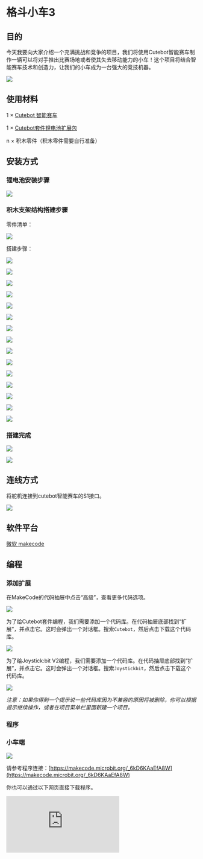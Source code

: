 ﻿# 格斗小车3

## 目的

今天我要向大家介绍一个充满挑战和竞争的项目，我们将使用Cutebot智能赛车制作一辆可以将对手推出比赛场地或者使其失去移动能力的小车！这个项目将结合智能赛车技术和创造力，让我们的小车成为一台强大的竞技机器。

![](https://wiki-media-ef.oss-cn-hongkong.aliyuncs.com//images/cutebot-case-28-01.png)

## 使用材料
1 × [Cutebot 智能赛车](https://www.elecfreaks.com/micro-bit-smart-cutebot.html)

1 × [Cutebot套件锂电池扩展包](https://www.elecfreaks.com/cutebot-lithium-battery-pack.html)

n × 积木零件（积木零件需要自行准备）


## 安装方式

### 锂电池安装步骤

![](https://wiki-media-ef.oss-cn-hongkong.aliyuncs.com//images/cutebot-step-01.png)

### 积木支架结构搭建步骤

零件清单：

![](https://wiki-media-ef.oss-cn-hongkong.aliyuncs.com//images/cutebot-case-28-step-01.png)

搭建步骤：

![](https://wiki-media-ef.oss-cn-hongkong.aliyuncs.com//images/cutebot-case-28-step-02.png)

![](https://wiki-media-ef.oss-cn-hongkong.aliyuncs.com//images/cutebot-case-28-step-03.png)

![](https://wiki-media-ef.oss-cn-hongkong.aliyuncs.com//images/cutebot-case-28-step-04.png)

![](https://wiki-media-ef.oss-cn-hongkong.aliyuncs.com//images/cutebot-case-28-step-05.png)

![](https://wiki-media-ef.oss-cn-hongkong.aliyuncs.com//images/cutebot-case-28-step-06.png)

![](https://wiki-media-ef.oss-cn-hongkong.aliyuncs.com//images/cutebot-case-28-step-07.png)

![](https://wiki-media-ef.oss-cn-hongkong.aliyuncs.com//images/cutebot-case-28-step-08.png)

![](https://wiki-media-ef.oss-cn-hongkong.aliyuncs.com//images/cutebot-case-28-step-09.png)

![](https://wiki-media-ef.oss-cn-hongkong.aliyuncs.com//images/cutebot-case-28-step-10.png)

![](https://wiki-media-ef.oss-cn-hongkong.aliyuncs.com//images/cutebot-case-28-step-11.png)

![](https://wiki-media-ef.oss-cn-hongkong.aliyuncs.com//images/cutebot-case-28-step-12.png)

![](https://wiki-media-ef.oss-cn-hongkong.aliyuncs.com//images/cutebot-case-28-step-13.png)

![](https://wiki-media-ef.oss-cn-hongkong.aliyuncs.com//images/cutebot-case-28-step-14.png)

![](https://wiki-media-ef.oss-cn-hongkong.aliyuncs.com//images/cutebot-case-28-step-15.png)

![](https://wiki-media-ef.oss-cn-hongkong.aliyuncs.com//images/cutebot-case-28-step-16.png)

### 搭建完成



![](https://wiki-media-ef.oss-cn-hongkong.aliyuncs.com//images/cutebot-case-28-02.png)

![](https://wiki-media-ef.oss-cn-hongkong.aliyuncs.com//images/cutebot-case-28-03.png)


## 连线方式

将舵机连接到cutebot智能赛车的S1接口。

![](https://wiki-media-ef.oss-cn-hongkong.aliyuncs.com//images/cutebot-case-26-10.png)


## 软件平台

[微软 makecode](https://makecode.microbit.org/#)

## 编程

### 添加扩展
在MakeCode的代码抽屉中点击“高级”，查看更多代码选项。

![](https://wiki-media-ef.oss-cn-hongkong.aliyuncs.com//images/cutebot-case-24-01.png)

为了给Cutebot套件编程，我们需要添加一个代码库。在代码抽屉底部找到“扩展”，并点击它。这时会弹出一个对话框。搜索`Cutebot`，然后点击下载这个代码库。

![](https://wiki-media-ef.oss-cn-hongkong.aliyuncs.com//images/cutebot-case-24-02.png)

为了给Joystick:bit V2编程，我们需要添加一个代码库。在代码抽屉底部找到“扩展”，并点击它。这时会弹出一个对话框。搜索`Joystickbit`，然后点击下载这个代码库。

![](https://wiki-media-ef.oss-cn-hongkong.aliyuncs.com//images/cutebot-case-22-03.png)

*注意：如果你得到一个提示说一些代码库因为不兼容的原因将被删除，你可以根据提示继续操作，或者在项目菜单栏里面新建一个项目。*

### 程序

### 小车端


![](https://wiki-media-ef.oss-cn-hongkong.aliyuncs.com//images/cutebot-case-26-04.png)


请参考程序连接：[https://makecode.microbit.org/_6kD6KAaEfA8W](https://makecode.microbit.org/_6kD6KAaEfA8W)

你也可以通过以下网页直接下载程序。

<div
    style={{
        position: 'relative',
        paddingBottom: '60%',
        overflow: 'hidden',
    }}
>
    <iframe
        src="https://makecode.microbit.org/_3Wc1k8Ckg9vF"
        frameborder="0"
        sandbox="allow-popups allow-forms allow-scripts allow-same-origin"
        style={{
            position: 'absolute',
            width: '100%',
            height: '100%',
        }}
    />
</div>

### 遥控端


![](https://wiki-media-ef.oss-cn-hongkong.aliyuncs.com//images/cutebot-case-26-05.png)


请参考程序连接：[https://makecode.microbit.org/_6fy3K4Xctdgz](https://makecode.microbit.org/_6fy3K4Xctdgz)

你也可以通过以下网页直接下载程序。

<div
    style={{
        position: 'relative',
        paddingBottom: '60%',
        overflow: 'hidden',
    }}
>
    <iframe
        src="https://makecode.microbit.org/_6fy3K4Xctdgz"
        frameborder="0"
        sandbox="allow-popups allow-forms allow-scripts allow-same-origin"
        style={{
            position: 'absolute',
            width: '100%',
            height: '100%',
        }}
    />
</div>

## 结论

如果通过遥控器的摇杆控制小车的行驶方向，按下遥控器的C\D按键控制舵机动作。

![](https://wiki-media-ef.oss-cn-hongkong.aliyuncs.com//images/cutebot-case-28.gif)
